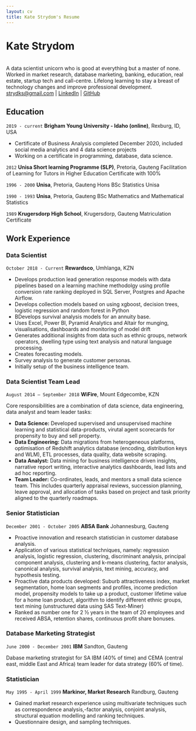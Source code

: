 ```yaml
---
layout: cv
title: Kate Strydom's Resume
---
```

# Kate Strydom
<br>
 A data scientist unicorn who is good at everything but a master of none. Worked in market research, database marketing, banking, education, real estate, startup tech and call-centre. Lifelong learning to stay a breast of technology changes and improve professional development.

<div id="webaddress">
  <a href="strydks@gmail.com">strydks@gmail.com</a>
| <a href="https://www.linkedin.com/groups/13537407/">LinkedIn</a>
| <a href="https://kate-strydom.github.io/strydomk-resume/">GitHub</a>
</div>

<!-- https://www.monique.tech/the-art-of-markdown -->

## Education
`2019 - current`
__Brigham Young University - Idaho (online)__, Rexburg, ID, USA
 - Certificate of Business Analysis completed December 2020, included social media analytics and 4 data science projects
 - Working on a certificate in programming, database, data science.

`2012`
__Unisa Short learning Programme (SLP)__, Pretoria, Gauteng
Facilitation of Learning for Tutors in Higher Education Certificate with 100%

`1996 - 2000`
__Unisa__, Pretoria, Gauteng
Hons BSc Statistics Unisa

`1990 - 1993`
__Unisa__, Pretoria, Gauteng
BSc Mathematics and Mathematical Statistics

`1989`
__Krugersdorp High School__, Krugersdorp, Gauteng
Matriculation Certificate

## Work Experience

### Data Scientist

`October 2018 - Current`
__Rewardsco__, Umhlanga, KZN

- Develops production lead generation response models with data pipelines based on a learning machine methodolgy using profile conversion rate ranking deployed in SQL Server, Postgres and Apache Airflow.
- Develops collection models based on using xgboost, decision trees, logistic regression and random forest in Python
- BDevelops survival analysis models for an annuity base.
- Uses Excel, Power BI, Pyramid Analytics and Altair for munging, visualisations, dashboards and monitoring of model drift
- Generates additional insights from data such as ethnic groups, network operators, dwelling type using text analysis and natural language processing.
- Creates forecasting models.
- Survey analysis to generate customer personas.
- Initially setup of the business intelligence team.

### Data Scientist Team Lead

`August 2014 – September 2018`
__WiFire__, Mount Edgecombe, KZN

Core responsibilities are a combination of data science, data engineering, data analyst and team leader tasks:
- **Data Science:** Developed supervised and unsupervised machine learning and statistical data-products, virutal agent scorecards for propensity to buy and sell property. 
- **Data Engineering:** Data migrations from heterogeneous platforms, optimisation of Redshift analytics database (encoding, distribution keys and WLM), ETL processes, data quality, data website scraping.  
- **Data Analyst:** Data mining for business intelligence driven insights, narrative report writing, interactive analytics dashboards, lead lists and ad hoc reporting. 
- **Team Leader:** Co-ordinates, leads, and mentors a small data science team. This includes quarterly appraisal reviews, succession planning, leave approval, and allocation of tasks based on project and task priority aligned to the quarterly roadmaps.


### Senior Statistician

`December 2001 - October 2005`
__ABSA Bank__ Johannesburg, Gauteng

- Proactive innovation and research statistician in customer database analysis.
- Application of various statistical techniques, namely: regression analysis, logistic regression, clustering,
discriminant analysis, principal component analysis, clustering and k-means clustering, factor analysis,
canonical analysis, survival analysis, text mining, accuracy, and hypothesis testing. 
- Proactive data products developed: Suburb attractiveness index,  market segmentation, home loan segments and profiles,
 income prediction model, propensity models to take up a product, customer lifetime value for a home loan product, algorithm to identify different ethnic groups, text mining (unstructured data using SAS Text-Miner)
- Ranked as number one for 2 ½ years in the team of 20 employees and received ABSA, retention shares, continuous profit share bonuses.

### Database Marketing Strategist

`June 2000 - December 2001`
__IBM__ Sandton, Gauteng

Dabase marketing strategist for SA IBM (40% of time) and CEMA (central east,
middle East and Africa) team leader for data strategy (60% of time). 

### Statistician

`May 1995 - April 1999`
__Markinor, Market Research__ Randburg, Gauteng

- Gained market research experience using multivariate techniques such as correspondence analysis,-factor analysis, conjoint analysis, structural equation modelling and ranking techniques.
- Questionnaire design, and sampling techniques.


<!-- ### Footer

Last updated: May 2013 -->


